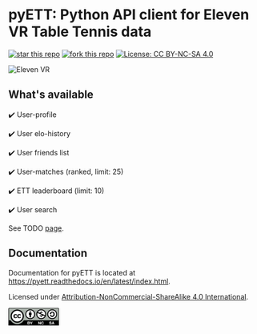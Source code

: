 # pyETT: Python API client for Eleven VR Table Tennis data
[![star this repo](https://githubbadges.com/star.svg?user=souzatharsis&repo=pyETT&style=default)](https://github.com/souzatharsis/pyETT)
[![fork this repo](https://githubbadges.com/fork.svg?user=souzatharsis&repo=pyETT&style=default)](https://github.com/souzatharsis/pyETT/fork)
[![License: CC BY-NC-SA 4.0](https://img.shields.io/badge/License-CC%20BY--NC--SA%204.0-lightgrey.svg)](https://creativecommons.org/licenses/by-nc-sa/4.0/)

![Eleven VR](https://cdn.akamai.steamstatic.com/steam/apps/488310/capsule_616x353.jpg)



## What's available

:heavy_check_mark: User-profile

:heavy_check_mark: User elo-history

:heavy_check_mark: User friends list

:heavy_check_mark: User-matches (ranked, limit: 25)

:heavy_check_mark: ETT leaderboard (limit: 10)

:heavy_check_mark: User search

See TODO [page](https://github.com/souzatharsis/pyETT/blob/master/TODO.md).

## Documentation

Documentation for pyETT is located at https://pyett.readthedocs.io/en/latest/index.html.

Licensed under [Attribution-NonCommercial-ShareAlike 4.0 International](https://creativecommons.org/licenses/by-nc-sa/4.0/). 

<img src="fig/by-nc-sa.png" width="20%">

